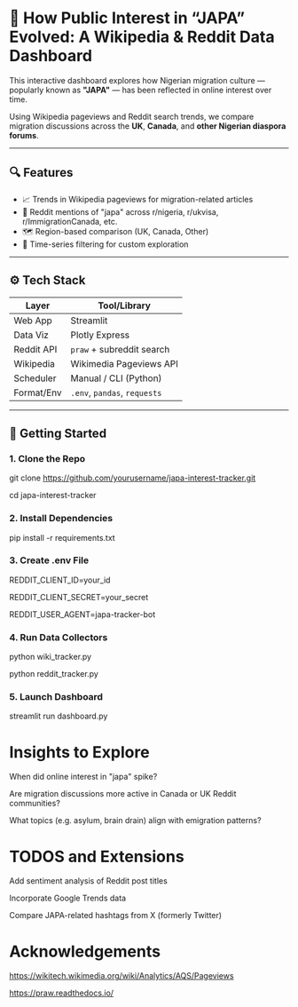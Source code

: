 # 🧭 How Public Interest in “JAPA” Evolved: A Wikipedia & Reddit Data Dashboard

This interactive dashboard explores how Nigerian migration culture — popularly known as **"JAPA"** — has been reflected in online interest over time.

Using Wikipedia pageviews and Reddit search trends, we compare migration discussions across the **UK**, **Canada**, and **other Nigerian diaspora forums**.

---

## 🔍 Features

- 📈 Trends in Wikipedia pageviews for migration-related articles
- 🔎 Reddit mentions of "japa" across r/nigeria, r/ukvisa, r/ImmigrationCanada, etc.
- 🗺️ Region-based comparison (UK, Canada, Other)
- 📅 Time-series filtering for custom exploration

---

## ⚙️ Tech Stack

| Layer        | Tool/Library               |
|--------------|----------------------------|
| Web App      | Streamlit                  |
| Data Viz     | Plotly Express             |
| Reddit API   | `praw` + subreddit search  |
| Wikipedia    | Wikimedia Pageviews API    |
| Scheduler    | Manual / CLI (Python)      |
| Format/Env   | `.env`, `pandas`, `requests` |

---

## 🚀 Getting Started

### 1. Clone the Repo

git clone https://github.com/yourusername/japa-interest-tracker.git

cd japa-interest-tracker

###  2. Install Dependencies

pip install -r requirements.txt

###  3. Create .env File

REDDIT_CLIENT_ID=your_id

REDDIT_CLIENT_SECRET=your_secret

REDDIT_USER_AGENT=japa-tracker-bot

###  4. Run Data Collectors

python wiki_tracker.py

python reddit_tracker.py

###  5. Launch Dashboard

streamlit run dashboard.py

# Insights to Explore

When did online interest in "japa" spike?

Are migration discussions more active in Canada or UK Reddit communities?

What topics (e.g. asylum, brain drain) align with emigration patterns?

# TODOS and Extensions

Add sentiment analysis of Reddit post titles

Incorporate Google Trends data

Compare JAPA-related hashtags from X (formerly Twitter)

# Acknowledgements

https://wikitech.wikimedia.org/wiki/Analytics/AQS/Pageviews

https://praw.readthedocs.io/
